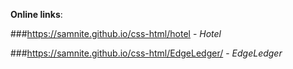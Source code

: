 <!-- prettier-ignore -->
**Online links**: 

###https://samnite.github.io/css-html/hotel - _Hotel_ 

###https://samnite.github.io/css-html/EdgeLedger/ - _EdgeLedger_
